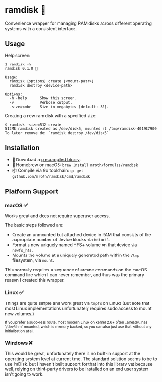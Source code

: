 # ramdisk :ram:

<!-- disable badges until more stable
[![Build Status](https://travis-ci.com/mroth/ramdisk.svg?branch=master)](https://travis-ci.com/mroth/ramdisk)
[![Go Report Card](https://goreportcard.com/badge/github.com/mroth/ramdisk)](https://goreportcard.com/report/github.com/mroth/ramdisk)
[![GoDoc](https://godoc.org/github.com/mroth/ramdisk?status.svg)](https://godoc.org/github.com/mroth/ramdisk)
-->

Convenience wrapper for managing RAM disks across different operating systems
with a consistent interface.

## Usage

Help screen:
```
$ ramdisk -h
ramdisk 0.1.0 🐏

Usage:
  ramdisk [options] create [<mount-path>]
  ramdisk destroy <device-path>

Options:
  -h -help      Show this screen.
  -v            Verbose output.
  -size=<mb>    Size in megabytes [default: 32].
```

Creating a new ram disk with a specified size:
```
$ ramdisk -size=512 create
512MB ramdisk created as /dev/disk5, mounted at /tmp/ramdisk-401987900
To later remove do: `ramdisk destroy /dev/disk5`
```

## Installation

* 💾 Download a [precompiled binary](https://github.com/mroth/ramdisk/releases/).
* 🍺 Homebrew on macOS: `brew install mroth/formulas/ramdisk`
* 📦 Compile via Go toolchain: `go get github.com/mroth/ramdisk/cmd/ramdisk`

## Platform Support

### macOS :white_check_mark:

Works great and does not require superuser access.

The basic steps followed are:

- Create an unmounted but attached device in RAM that consists of the
  appropriate number of device blocks via `hdiutil`.
- Format a new uniquely named HFS+ volume on that device via `newfs_hfs`.
- Mounts the volume at a uniquely generated path within the `/tmp` filesystem,
  via `mount`.

This normally requires a sequence of arcane commands on the macOS command line
which I can never remember, and thus was the primary reason I created this
wrapper.

### Linux :white_check_mark:

Things are quite simple and work great via `tmpfs` on Linux! (But note that most
Linux implementations unfortunately requires sudo access to mount new volumes.)

<small>
If you prefer a sudo-less route, most modern Linux on kernel 2.6+ often
_already_ has `/dev/shm` mounted, which is memory backed, so you can also just
use that without any initialization at all.
</small>

### Windows :x:

This would be great, unfortunately there is no built-in support at the operating
system level at current time. The standard solution seems to be to use [ImDisk],
but I haven't built support for that into this library yet because well, relying
on third-party drivers to be installed on an end user system isn't going to
work.

[ImDisk]: http://www.ltr-data.se/opencode.html/#ImDisk
